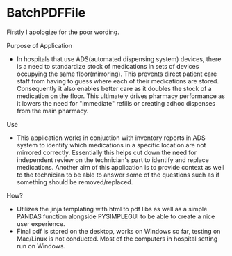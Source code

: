 ﻿# BatchPDFFile
 
 Firstly I apologize for the poor wording.
 
 Purpose of Application
 - In hospitals that use ADS(automated dispensing system) devices, there is a need to standardize stock of medications in sets of devices occupying the same floor(mirroring). This prevents direct patient care staff from having to guess where each of their medications are stored. Consequently it also enables better care as it doubles the stock of a medication on the floor. This ultimately drives pharmacy performance as it lowers the need for "immediate" refills or creating adhoc dispenses from the main pharmacy.
 
Use
- This application works in conjuction with inventory reports in ADS system to identify which medications in a specific location are not mirrored correctly. Essentially this helps cut down the need for independent review on the technician's part to identify and replace medications. Another aim of this application is to provide context as well to the technician to be able to answer some of the questions such as if something should be removed/replaced.

How?
- Utilizes the jinja templating with html to pdf libs as well as a simple PANDAS function alongside PYSIMPLEGUI to be able to create a nice user experience.
- Final pdf is stored on the desktop, works on Windows so far, testing on Mac/Linux is not conducted. Most of the computers in hospital setting run on Windows.


